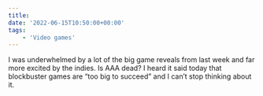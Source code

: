 ```yaml
---
title:
date: '2022-06-15T10:50:00+00:00'
tags:
    - 'Video games'
---
```


I was underwhelmed by a lot of the big game reveals from last week and far more excited by the indies. Is AAA dead? I heard it said today that blockbuster games are “too big to succeed” and I can’t stop thinking about it.
